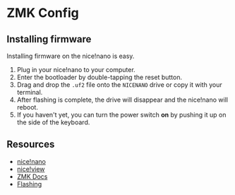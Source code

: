 # ZMK Config

## Installing firmware

Installing firmware on the nice!nano is easy.

1. Plug in your nice!nano to your computer.
2. Enter the bootloader by double-tapping the reset button.
3. Drag and drop the `.uf2` file onto the `NICENANO` drive or copy it with your terminal.
4. After flashing is complete, the drive will disappear and the nice!nano will reboot.
5. If you haven't yet, you can turn the power switch **on** by pushing it up on the side of the keyboard.


## Resources

- [nice!nano](https://nicekeyboards.com/docs/nice-nano/getting-started)
- [nice!view](https://nicekeyboards.com/docs/nice-view/getting-started)
- [ZMK Docs](https://zmk.dev/docs)
- [Flashing](https://docs.typeractive.xyz/build-guides/corne-wireless/firmware)
